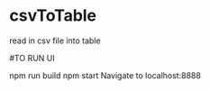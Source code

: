 # csvToTable
read in csv file into table

#TO RUN UI

npm run build 
npm start
Navigate to localhost:8888